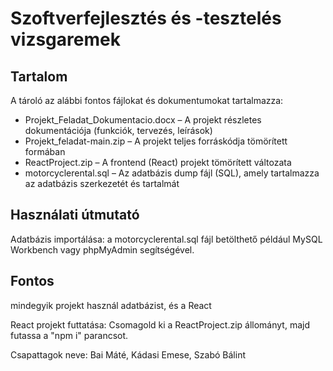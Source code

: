 # Szoftverfejlesztés és -tesztelés vizsgaremek

## Tartalom
A tároló az alábbi fontos fájlokat és dokumentumokat tartalmazza:
- Projekt_Feladat_Dokumentacio.docx – A projekt részletes dokumentációja (funkciók, tervezés, leírások)
- Projekt_feladat-main.zip – A projekt teljes forráskódja tömörített formában
- ReactProject.zip – A frontend (React) projekt tömörített változata
- motorcyclerental.sql – Az adatbázis dump fájl (SQL), amely tartalmazza az adatbázis szerkezetét és tartalmát

## Használati útmutató
  Adatbázis importálása: a motorcyclerental.sql fájl betölthető például MySQL Workbench vagy phpMyAdmin segítségével.

## Fontos 
  mindegyik projekt használ adatbázist, és a React

React projekt futtatása:
  Csomagold ki a ReactProject.zip állományt, majd futassa a "npm i" parancsot.
  
  
  Csapattagok neve: Bai Máté, Kádasi Emese, Szabó Bálint
